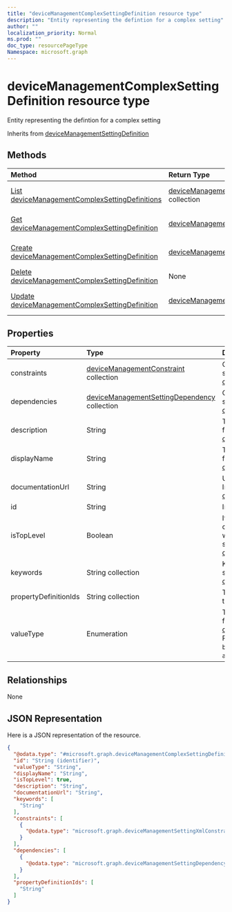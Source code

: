 ```yaml
---
title: "deviceManagementComplexSettingDefinition resource type"
description: "Entity representing the defintion for a complex setting"
author: ""
localization_priority: Normal
ms.prod: ""
doc_type: resourcePageType
Namespace: microsoft.graph
---
```



# deviceManagementComplexSettingDefinition resource type

Entity representing the defintion for a complex setting


Inherits from [deviceManagementSettingDefinition](../resources/deviceManagementSettingDefinition.md)

## Methods
|Method|Return Type|Description|
|:---|:---|:---|
|[List deviceManagementComplexSettingDefinitions](../api/devicemanagementcomplexsettingdefinition-list.md)|[deviceManagementComplexSettingDefinition](../resources/deviceManagementComplexSettingDefinition.md) collection|List properties and relationships of the [deviceManagementComplexSettingDefinition](../resources/devicemanagementcomplexsettingdefinition.md) objects.|
|[Get deviceManagementComplexSettingDefinition](../api/devicemanagementcomplexsettingdefinition-get.md)|[deviceManagementComplexSettingDefinition](../resources/deviceManagementComplexSettingDefinition.md)|Read properties and relationships of the [deviceManagementComplexSettingDefinition](../resources/devicemanagementcomplexsettingdefinition.md) object.|
|[Create deviceManagementComplexSettingDefinition](../api/devicemanagementcomplexsettingdefinition-create.md)|[deviceManagementComplexSettingDefinition](../resources/deviceManagementComplexSettingDefinition.md)|Create a new [deviceManagementComplexSettingDefinition](../resources/devicemanagementcomplexsettingdefinition.md) object.|
|[Delete deviceManagementComplexSettingDefinition](../api/devicemanagementcomplexsettingdefinition-delete.md)|None|Deletes a [deviceManagementComplexSettingDefinition](../resources/devicemanagementcomplexsettingdefinition.md).|
|[Update deviceManagementComplexSettingDefinition](../api/devicemanagementcomplexsettingdefinition-update.md)|[deviceManagementComplexSettingDefinition](../resources/deviceManagementComplexSettingDefinition.md)|Update the properties of a [deviceManagementComplexSettingDefinition](../resources/devicemanagementcomplexsettingdefinition.md) object.|

## Properties
|Property|Type|Description|
|:---|:---|:---|
|constraints|[deviceManagementConstraint](../resources/deviceManagementConstraint.md) collection|Collection of constraints for the setting value Inherited from [deviceManagementSettingDefinition](../resources/deviceManagementSettingDefinition.md)|
|dependencies|[deviceManagementSettingDependency](../resources/deviceManagementSettingDependency.md) collection|Collection of dependencies on other settings Inherited from [deviceManagementSettingDefinition](../resources/deviceManagementSettingDefinition.md)|
|description|String|The setting's description Inherited from [deviceManagementSettingDefinition](../resources/deviceManagementSettingDefinition.md)|
|displayName|String|The setting's display name Inherited from [deviceManagementSettingDefinition](../resources/deviceManagementSettingDefinition.md)|
|documentationUrl|String|Url to setting documentation Inherited from [deviceManagementSettingDefinition](../resources/deviceManagementSettingDefinition.md)|
|id|String| Inherited from [entity](../resources/entity.md)|
|isTopLevel|Boolean|If the setting is top level, it can be configured without the need to be wrapped in a collection or complex setting Inherited from [deviceManagementSettingDefinition](../resources/deviceManagementSettingDefinition.md)|
|keywords|String collection|Keywords associated with the setting Inherited from [deviceManagementSettingDefinition](../resources/deviceManagementSettingDefinition.md)|
|propertyDefinitionIds|String collection|The definitions of each property of the complex setting|
|valueType|Enumeration|The data type of the value Inherited from [deviceManagementSettingDefinition](../resources/deviceManagementSettingDefinition.md). Possible values are: `integer`, `boolean`, `string`, `complex`, `collection`, `abstractComplex`.|

## Relationships
None

## JSON Representation
Here is a JSON representation of the resource.
<!-- {
  "blockType": "resource",
  "keyProperty": "id",
  "@odata.type": "microsoft.graph.deviceManagementComplexSettingDefinition",
  "baseType": "microsoft.graph.deviceManagementSettingDefinition",
  "openType": false
}
-->
``` json
{
  "@odata.type": "#microsoft.graph.deviceManagementComplexSettingDefinition",
  "id": "String (identifier)",
  "valueType": "String",
  "displayName": "String",
  "isTopLevel": true,
  "description": "String",
  "documentationUrl": "String",
  "keywords": [
    "String"
  ],
  "constraints": [
    {
      "@odata.type": "microsoft.graph.deviceManagementSettingXmlConstraint"
    }
  ],
  "dependencies": [
    {
      "@odata.type": "microsoft.graph.deviceManagementSettingDependency"
    }
  ],
  "propertyDefinitionIds": [
    "String"
  ]
}
```

